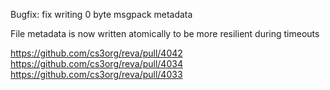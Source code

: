 Bugfix: fix writing 0 byte msgpack metadata

File metadata is now written atomically to be more resilient during timeouts

https://github.com/cs3org/reva/pull/4042
https://github.com/cs3org/reva/pull/4034
https://github.com/cs3org/reva/pull/4033
